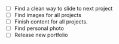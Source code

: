 - [ ] Find a clean way to slide to next project
- [ ] Find images for all projects
- [ ] Finish content for all projects.
- [ ] Find personal photo
- [ ] Release new portfolio
